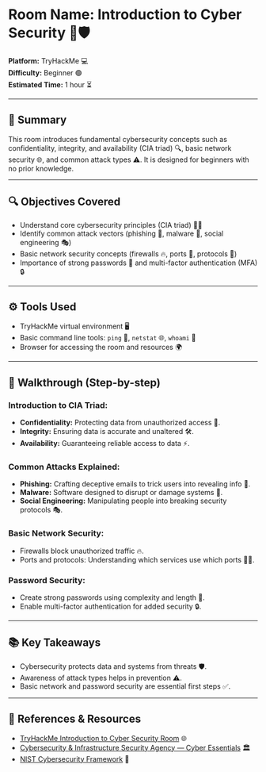# Room Name: Introduction to Cyber Security 🔐🛡️

**Platform:** TryHackMe 💻  
**Difficulty:** Beginner 🟢  
**Estimated Time:** 1 hour ⏳

---

## 📝 Summary

This room introduces fundamental cybersecurity concepts such as confidentiality, integrity, and availability (CIA triad) 🔍, basic network security 🌐, and common attack types ⚠️. It is designed for beginners with no prior knowledge.

---

## 🔍 Objectives Covered

- Understand core cybersecurity principles (CIA triad) 🕵️‍♂️  
- Identify common attack vectors (phishing 🎣, malware 🦠, social engineering 🎭)  
- Basic network security concepts (firewalls 🔥, ports 🚪, protocols 📡)  
- Importance of strong passwords 🔑 and multi-factor authentication (MFA) 🔒

---

## ⚙️ Tools Used

- TryHackMe virtual environment 🖥️  
- Basic command line tools: `ping` 📶, `netstat` 🌐, `whoami` 👤  
- Browser for accessing the room and resources 🌍

---

## 🚀 Walkthrough (Step-by-step)

### Introduction to CIA Triad:

- **Confidentiality:** Protecting data from unauthorized access 🔐.  
- **Integrity:** Ensuring data is accurate and unaltered 🛠️.  
- **Availability:** Guaranteeing reliable access to data ⚡.

### Common Attacks Explained:

- **Phishing:** Crafting deceptive emails to trick users into revealing info 🎣.  
- **Malware:** Software designed to disrupt or damage systems 🦠.  
- **Social Engineering:** Manipulating people into breaking security protocols 🎭.

### Basic Network Security:

- Firewalls block unauthorized traffic 🔥.  
- Ports and protocols: Understanding which services use which ports 🚪📡.

### Password Security:

- Create strong passwords using complexity and length 🔑.  
- Enable multi-factor authentication for added security 🔒.

---

## 📚 Key Takeaways

- Cybersecurity protects data and systems from threats 🛡️.  
- Awareness of attack types helps in prevention ⚠️.  
- Basic network and password security are essential first steps ✅.

---

## 🔗 References & Resources

- [TryHackMe Introduction to Cyber Security Room](https://tryhackme.com/room/introductiontocybersecurity) 🌐  
- [Cybersecurity & Infrastructure Security Agency — Cyber Essentials](https://www.cisa.gov/cyber-essentials) 🏛️  
- [NIST Cybersecurity Framework](https://www.nist.gov/cyberframework) 📘
